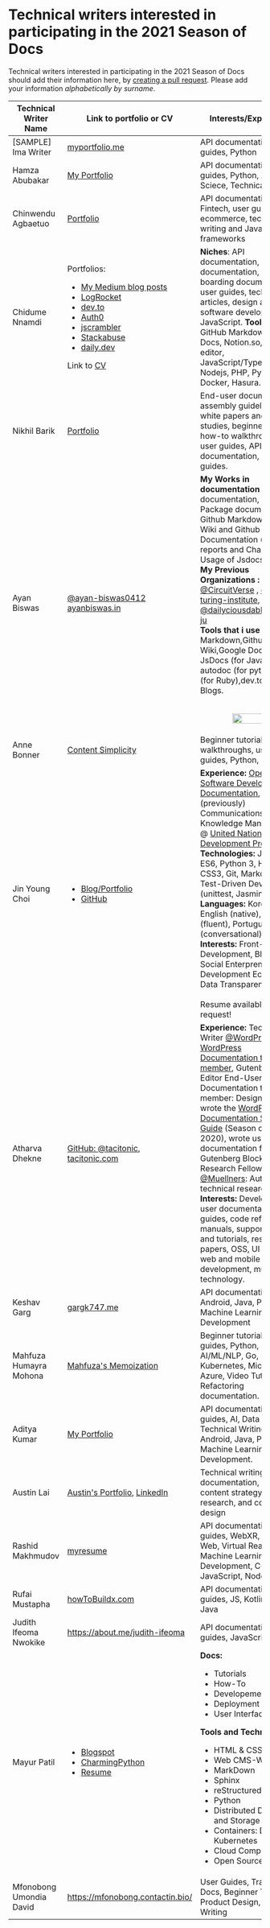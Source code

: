 # Technical writers interested in participating in the 2021 Season of Docs

Technical writers interested in participating in the 2021 Season of Docs should add their information here, by [creating a pull request](https://docs.github.com/en/github/collaborating-with-issues-and-pull-requests/creating-a-pull-request). Please add your information _alphabetically by surname_.

| Technical Writer Name   | Link to portfolio or CV                                                                                                                                                                                                                                                                                                                                                                                                                                                                                                                  | Interests/Experience                                                                                                                                                                                                                                                                                                                                                                                                                                                                                                                                                                                                                                                                                                                                                                        |
| ----------------------- | ---------------------------------------------------------------------------------------------------------------------------------------------------------------------------------------------------------------------------------------------------------------------------------------------------------------------------------------------------------------------------------------------------------------------------------------------------------------------------------------------------------------------------------------- | ------------------------------------------------------------------------------------------------------------------------------------------------------------------------------------------------------------------------------------------------------------------------------------------------------------------------------------------------------------------------------------------------------------------------------------------------------------------------------------------------------------------------------------------------------------------------------------------------------------------------------------------------------------------------------------------------------------------------------------------------------------------------------------------- |
| [SAMPLE] Ima Writer     | [myportfolio.me](http://example.com)                                                                                                                                                                                                                                                                                                                                                                                                                                                                                                     | API documentation, user guides, Python                                                                                                                                                                                                                                                                                                                                                                                                                                                                                                                                                                                                                                                                                                                                                      |
| Hamza Abubakar          | [My Portfolio](https://drive.google.com/drive/folders/1NHirg9qiAhVNz1-70sJxeQvnvBqAz1Gu?usp=sharing)                                                                                                                                                                                                                                                                                                                                                                                                                                     | API documentation, user guides, Python, AI, Data Sciece, Technical Writing                                                                                                                                                                                                                                                                                                                                                                                                                                                                                                                                                                                                                                                                                                                  |
| Chinwendu Agbaetuo      | [Portfolio](http://dindustack.surge.sh/)                                                                                                                                                                                                                                                                                                                                                                                                                                                                                                 | API documentation, Fintech, user guides, ecommerce, technical writing and JavaScript frameworks                                                                                                                                                                                                                                                                                                                                                                                                                                                                                                                                                                                                                                                                                             |
| Chidume Nnamdi          | Portfolios: <ul><li>[My Medium blog posts](https://medium.com/@kurtwanger40)</li><li> [LogRocket](https://blog.logrocket.com/author/chidumennamdi/)</li><li>[dev.to](https://dev.to/philipszdavido)</li><li>[Auth0](https://auth0.com/blog/authors/chidume-nnamdi/)</li><li>[jscrambler](https://blog.jscrambler.com/author/chidume-nnamdi)</li><li>[Stackabuse](https://stackabuse.com/author/chidume/)</li><li>[daily.dev](https://daily.dev/posts/transpilers-how-they-work)</li></ul> Link to [CV](https://chidumeresume.github.io/) | **Niches**: API documentation, End-user documentation, on-boarding documentation, user guides, techinal articles, design and software development, JavaScript. **Tools & Tech**: GitHub Markdown, Google Docs, Notion.so, Medium editor, JavaScript/TypeScript, Nodejs, PHP, Python, Docker, Hasura.                                                                                                                                                                                                                                                                                                                                                                                                                                                                                        |
| Nikhil Barik            | [Portfolio](https://nerdynikhil.github.io)                                                                                                                                                                                                                                                                                                                                                                                                                                                                                               | End-user documentation, assembly guidelines, white papers and case studies, beginner tutorials, how-to walkthroughs, user guides, API documentation, style guides.                                                                                                                                                                                                                                                                                                                                                                                                                                                                                                                                                                                                                          |
| Ayan Biswas             | [@ayan-biswas0412](https://github.com/ayan-biswas0412) <br>[ayanbiswas.in](https://ayanbiswas.in)                                                                                                                                                                                                                                                                                                                                                                                                                                        | **My Works in documentation :** API documentation, Nodejs Package documentation, Github Markdown and Wiki and Github Project Documentation (issue reports and Changelogs), Usage of Jsdocs.<br>**My Previous Organizations :** [@CircuitVerse](https://github.com/CircuitVerse) , [@alan-turing-institute](https://github.com/alan-turing-institute), [@dailyciousdabba](https://github.com/dailyciousdabba),[@ieee-ju](https://github.com/ieee-ju)<br>**Tools that i use :** Github Markdown,Github Wiki,Google Docs, LateX, JsDocs (for JavaScript), autodoc (for python),rdoc (for Ruby),dev.to,Medium Blogs.<br><br><p align="center"><img width="60%" src="https://github-readme-stats.vercel.app/api?username=ayan-biswas0412&show_icons=true&line_height=20&theme=tokyonight" /></p> |
| Anne Bonner             | [Content Simplicity](https://contentsimplicity.com/)                                                                                                                                                                                                                                                                                                                                                                                                                                                                                     | Beginner tutorials, how-to walkthroughs, user guides, Python, DS/ML/AI                                                                                                                                                                                                                                                                                                                                                                                                                                                                                                                                                                                                                                                                                                                      |
| Jin Young Choi          | <ul><li>[Blog/Portfolio](https://jinyoung.xyz)</li><li>[GitHub](https://github.com/jinyoungch0i)</li></ul>                                                                                                                                                                                                                                                                                                                                                                                                                               | **Experience:** [Open Source Software Development & Documentation](https://github.com/jinyoungch0i/CheckedIn), (previously) Communications & Knowledge Management @ [United Nations Development Programme](https://www.greencommodities.org/content/gcp/en/home/countries-and-commodities.html)<br>**Technologies:** JavaScript ES6, Python 3, HTML5, CSS3, Git, Markdown, Test-Driven Development (unittest, Jasmine)<br>**Languages:** Korean & English (native), Spanish (fluent), Portuguese (conversational)<br>**Interests:** Front-End Web Development, Blogging, Social Enterpreneurship, Development Economics, Data Transparency<br><br>Resume available upon request!                                                                                                            |
| Atharva Dhekne          | [GitHub: @tacitonic](https://github.com/tacitonic), [tacitonic.com](https://tacitonic.com)                                                                                                                                                                                                                                                                                                                                                                                                                                               | **Experience:** Technical Writer [@WordPress](https://github.com/WordPress), [WordPress Documentation team member](https://profiles.wordpress.org/tacitonic), Gutenberg Block Editor End-User Documentation team member: Designed and wrote the [WordPress Documentation Style Guide](https://github.com/WordPress/WordPress-Documentation-Style-Guide) (Season of Docs 2020), wrote user documentation for the Gutenberg Block Editor.<br>Research Fellow [@Muellners](https://github.com/muellners): Authored technical research papers.<br>**Interests:** Developer and user documentation, style guides, code references, manuals, support guides and tutorials, research papers, OSS, UI design, web and mobile development, music technology.                                         |
| Keshav Garg             | [gargk747.me](https://gargk747.github.io/gargk747-Portfolio/)                                                                                                                                                                                                                                                                                                                                                                                                                                                                            | API documentation, Android, Java, Python, Machine Learning, Web Development                                                                                                                                                                                                                                                                                                                                                                                                                                                                                                                                                                                                                                                                                                                 |
| Mahfuza Humayra Mohona  | [Mahfuza's Memoization](https://mhmohona.github.io/)                                                                                                                                                                                                                                                                                                                                                                                                                                                                                     | Beginner tutorials, User guides, Python, AI/ML/NLP, Go, Kubernetes, Microsoft Azure, Video Tutorial, Refactoring documentation.                                                                                                                                                                                                                                                                                                                                                                                                                                                                                                                                                                                                                                                             |
| Aditya Kumar            | [My Portfolio](https://adityaiitd.tech)                                                                                                                                                                                                                                                                                                                                                                                                                                                                                                  | API documentation, User guides, AI, Data Sciece, Technical Writing, Android, Java, Python, Machine Learning, Web Development.                                                                                                                                                                                                                                                                                                                                                                                                                                                                                                                                                                                                                                                               |
| Austin Lai              | [Austin's Portfolio](https://app.gitbook.com/@austinlai-97/s/austin-lai/), [LinkedIn](https://www.linkedin.com/in/austin-lai/)                                                                                                                                                                                                                                                                                                                                                                                                           | Technical writing, API documentation, UX content strategy, user research, and content design                                                                                                                                                                                                                                                                                                                                                                                                                                                                                                                                                                                                                                                                                                |
| Rashid Makhmudov        | [myresume](https://docs.google.com/document/d/1avLmn7MHkIwKm6YytCoKAmKX8wtjch8Yp5NVQgqQqRM/edit?usp=sharing)                                                                                                                                                                                                                                                                                                                                                                                                                             | API documentation, user guides, WebXR, Immersive Web, Virtual Reality, Machine Learning, Web Development, C++, C#, JavaScript, NodeJS                                                                                                                                                                                                                                                                                                                                                                                                                                                                                                                                                                                                                                                       |
| Rufai Mustapha          | [howToBuildx.com](https://howtobuildx.com/rufai-mustapha-technical-content-creator-ckjzmr0f700pzrus1bcyocfno)                                                                                                                                                                                                                                                                                                                                                                                                                            | API documentation, user guides, JS, Kotlin, Python, Java                                                                                                                                                                                                                                                                                                                                                                                                                                                                                                                                                                                                                                                                                                                                    |
| Judith Ifeoma Nwokike   | https://about.me/judith-ifeoma                                                                                                                                                                                                                                                                                                                                                                                                                                                                                                           | API documentation, User guides, JavaScript                                                                                                                                                                                                                                                                                                                                                                                                                                                                                                                                                                                                                                                                                                                                                  |
| Mayur Patil             | <ul><li>[Blogspot](http://dazzlingmayur.blogspot.com)</li><li>[CharmingPython](https://github.com/ramlaxman/CharmingPython/blob/master/01-introduction/1.1%20Curious-about-Python.md)</li><li>[Resume](https://drive.google.com/file/d/12Simq1xlj_JySazK_itrpo5L9tloCLlH/view?usp=sharing)</li></ul>                                                                                                                                                                                                                                     | **Docs:** <ul> <li>Tutorials</li><li>How-To</li><li>Developement</li><li>Deployment</li><li>User Interface</li></ul>**Tools and Technologies:**<ul><li>HTML & CSS</li><li> Web CMS-Wordpress</li><li>MarkDown</li><li>Sphinx</li><li>reStructuredText</li><li>Python</li><li>Distributed Databases and Storage</li><li> Containers: Docker, Kubernetes</li><li>Cloud Computing</li><li>Open Source</li> </ul>                                                                                                                                                                                                                                                                                                                                                                               |
| Mfonobong Umondia David | https://mfonobong.contactin.bio/                                                                                                                                                                                                                                                                                                                                                                                                                                                                                                         | User Guides, Training Docs, Beginner Tutorials, Product Design, UX Writing                                                                                                                                                                                                                                                                                                                                                                                                                                                                                                                                                                                                                                                                                                                  |
